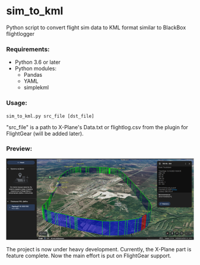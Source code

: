 # sim_to_kml
Python script to convert flight sim data to KML format
similar to BlackBox flightlogger

### Requirements:
- Python 3.6 or later
- Python modules:
    - Pandas
    - YAML
    - simplekml

### Usage:
```
sim_to_kml.py src_file [dst_file]
```

"src_file" is a path to X-Plane's Data.txt
or flightlog.csv from the plugin for FlightGear (will be added later).


### Preview:

![Current progress](progress.png)

The project is now under heavy development.
Currently, the X-Plane part is feature complete.
Now the main effort is put on FlightGear support.
